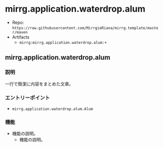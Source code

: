 # mirrg.application.waterdrop.alum

- Repo: `https://raw.githubusercontent.com/MirrgieRiana/mirrg.template/master/maven`
- Artifacts
  - `mirrg:mirrg.application.waterdrop.alum:+`

## mirrg.application.waterdrop.alum

### 説明

一行で簡潔に内容をまとめた文章。

### エントリーポイント

- `mirrg.application.waterdrop.alum.Alum`

### 機能

- 機能の説明。
  - 機能の説明。
